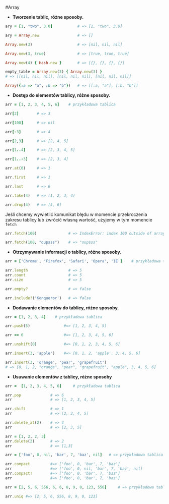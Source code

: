 #Array
* __Tworzenie tablic, różne sposoby.__

```ruby
ary = [1, "two", 3.0]           # => [1, "two", 3.0]
```
```ruby
ary = Array.new                 # => []
```
```ruby   
Array.new(3)                    # => [nil, nil, nil] 
```
```ruby
Array.new(3, true)              # => [true, true, true]
```
```ruby
Array.new(4) { Hash.new }       # => [{}, {}, {}, {}]
```
```ruby
empty_table = Array.new(3) { Array.new(3) }
# => [[nil, nil, nil], [nil, nil, nil], [nil, nil, nil]]
```
```ruby
Array({:a => "a", :b => "b"})   # => [[:a, "a"], [:b, "b"]]
```

* __Dostęp do elementów tablicy, różne sposoby.__

```ruby
arr = [1, 2, 3, 4, 5, 6]    # przykładowa tablica
```
```ruby
arr[2]        # => 3
```
```ruby
arr[100]      # => nil
```
```ruby
arr[-3]       # => 4
```
```ruby
arr[2,3]      # => [2, 4, 5]
```
```ruby
arr[1..4]     # => [2, 3, 4, 5]
```
```ruby
arr[1..-3]    # => [2, 3, 4]
```
```ruby
arr.at(0)     # => 1
```
```ruby
arr.first     # => 1
```
```ruby
arr.last      # => 6
```
```ruby
arr.take(4)   # => [1, 2, 3, 4]
```
```ruby
arr.drop(4)   # => [5, 6]
```

Jeśli chcemy wywietlić komunikat błędu w momencie przekroczenia zakresu tablicy lub zwrócić własną wartość,
użyjemy w tym momencie `fetch`

```ruby
arr.fetch(100)              # => IndexError: index 100 outside of array bounds: -6...6
```
```ruby
arr.fetch(100, "oupsss")    # => "oupsss"
```

* __Otrzymywanie informacji o tablicy, różne sposoby.__

```ruby
arr = ['Chrome', 'Firefox', 'Safari', 'Opera', 'IE']    # przykładowa tabela
```
```ruby
arr.length                  # => 5
arr.count                   # => 5
arr.size                    # => 5
```
```ruby
arr.empty?                  # => false
```
```ruby
arr.include?('Konqueror')   # => false
```
* __Dodawanie elementów do tablicy, różne sposoby.__

```ruby
arr = [1, 2, 3, 4]    # przykładowa tablica
```
```ruby
arr.push(5)               #=> [1, 2, 3, 4, 5]
```
```ruby
arr << 6                  #=> [1, 2, 3, 4, 5, 6]
```
```ruby
arr.unshift(0)            #=> [0, 1, 2, 3, 4, 5, 6]
```
```ruby
arr.insert(3, 'apple')    #=> [0, 1, 2, 'apple', 3, 4, 5, 6]
```
```ruby
arr.insert(3, 'orange', 'pear', 'grapefruit')
# => [0, 1, 2, "orange", "pear", "grapefruit", "apple", 3, 4, 5, 6]
```

* __Usuwanie elementów z tablicy, różne sposoby__

```ruby
arr =  [1, 2, 3, 4, 5, 6]     # przykładowa tablica
```
```ruby
arr.pop             # => 6
arr                 # => [1, 2, 3, 4, 5]
```
```ruby
arr.shift           # => 1
arr                 # => [2, 3, 4, 5]
```
```ruby
arr.delete_at(2)    # => 4
arr                 # => [2, 3, 5]
```
```ruby
arr = [1, 2, 2, 3]
arr.delete(2)       # => 2
arr                 # => [1,3]
```
```ruby
arr = ['foo', 0, nil, 'bar', 7, 'baz', nil]   # => przykładowa tablica
```
```ruby
arr.compact         #=> ['foo', 0, 'bar', 7, 'baz']
arr                 #=> ['foo', 0, nil, 'bar', 7, 'baz', nil]
arr.compact!        #=> ['foo', 0, 'bar', 7, 'baz']
arr                 #=> ['foo', 0, 'bar', 7, 'baz']
```
```ruby
arr = [2, 5, 6, 556, 6, 6, 8, 9, 0, 123, 556]     # => przykładowa tablica
```
```ruby
arr.uniq #=> [2, 5, 6, 556, 8, 9, 0, 123]
```
